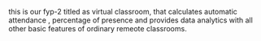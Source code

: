 this is our fyp-2 titled as virtual classroom, that calculates automatic attendance , percentage of presence and provides data analytics with all other basic features of ordinary remeote classrooms.
